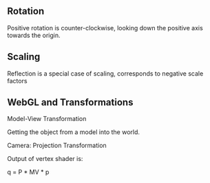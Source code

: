 ## Rotation

Positive rotation is counter-clockwise, looking down the positive axis towards the origin.

## Scaling

Reflection is a special case of scaling, corresponds to negative scale factors

## WebGL and Transformations

Model-View Transformation

Getting the object from a model into the world.

Camera: Projection Transformation

Output of vertex shader is:

q = P * MV * p

